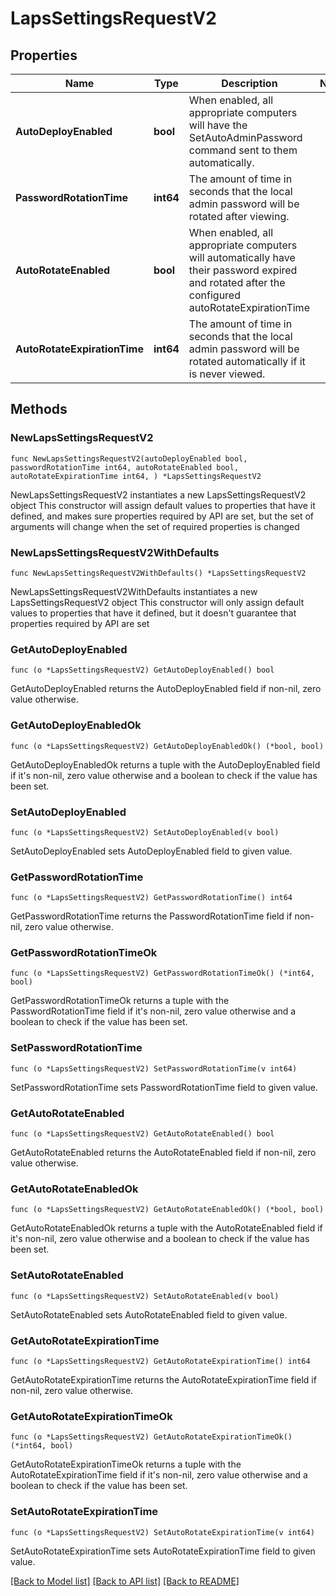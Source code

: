 # LapsSettingsRequestV2

## Properties

Name | Type | Description | Notes
------------ | ------------- | ------------- | -------------
**AutoDeployEnabled** | **bool** | When enabled, all appropriate computers will have the SetAutoAdminPassword command sent to them automatically. | 
**PasswordRotationTime** | **int64** | The amount of time in seconds that the local admin password will be rotated after viewing. | 
**AutoRotateEnabled** | **bool** | When enabled, all appropriate computers will automatically have their password expired and rotated after the configured autoRotateExpirationTime | 
**AutoRotateExpirationTime** | **int64** | The amount of time in seconds that the local admin password will be rotated automatically if it is never viewed. | 

## Methods

### NewLapsSettingsRequestV2

`func NewLapsSettingsRequestV2(autoDeployEnabled bool, passwordRotationTime int64, autoRotateEnabled bool, autoRotateExpirationTime int64, ) *LapsSettingsRequestV2`

NewLapsSettingsRequestV2 instantiates a new LapsSettingsRequestV2 object
This constructor will assign default values to properties that have it defined,
and makes sure properties required by API are set, but the set of arguments
will change when the set of required properties is changed

### NewLapsSettingsRequestV2WithDefaults

`func NewLapsSettingsRequestV2WithDefaults() *LapsSettingsRequestV2`

NewLapsSettingsRequestV2WithDefaults instantiates a new LapsSettingsRequestV2 object
This constructor will only assign default values to properties that have it defined,
but it doesn't guarantee that properties required by API are set

### GetAutoDeployEnabled

`func (o *LapsSettingsRequestV2) GetAutoDeployEnabled() bool`

GetAutoDeployEnabled returns the AutoDeployEnabled field if non-nil, zero value otherwise.

### GetAutoDeployEnabledOk

`func (o *LapsSettingsRequestV2) GetAutoDeployEnabledOk() (*bool, bool)`

GetAutoDeployEnabledOk returns a tuple with the AutoDeployEnabled field if it's non-nil, zero value otherwise
and a boolean to check if the value has been set.

### SetAutoDeployEnabled

`func (o *LapsSettingsRequestV2) SetAutoDeployEnabled(v bool)`

SetAutoDeployEnabled sets AutoDeployEnabled field to given value.


### GetPasswordRotationTime

`func (o *LapsSettingsRequestV2) GetPasswordRotationTime() int64`

GetPasswordRotationTime returns the PasswordRotationTime field if non-nil, zero value otherwise.

### GetPasswordRotationTimeOk

`func (o *LapsSettingsRequestV2) GetPasswordRotationTimeOk() (*int64, bool)`

GetPasswordRotationTimeOk returns a tuple with the PasswordRotationTime field if it's non-nil, zero value otherwise
and a boolean to check if the value has been set.

### SetPasswordRotationTime

`func (o *LapsSettingsRequestV2) SetPasswordRotationTime(v int64)`

SetPasswordRotationTime sets PasswordRotationTime field to given value.


### GetAutoRotateEnabled

`func (o *LapsSettingsRequestV2) GetAutoRotateEnabled() bool`

GetAutoRotateEnabled returns the AutoRotateEnabled field if non-nil, zero value otherwise.

### GetAutoRotateEnabledOk

`func (o *LapsSettingsRequestV2) GetAutoRotateEnabledOk() (*bool, bool)`

GetAutoRotateEnabledOk returns a tuple with the AutoRotateEnabled field if it's non-nil, zero value otherwise
and a boolean to check if the value has been set.

### SetAutoRotateEnabled

`func (o *LapsSettingsRequestV2) SetAutoRotateEnabled(v bool)`

SetAutoRotateEnabled sets AutoRotateEnabled field to given value.


### GetAutoRotateExpirationTime

`func (o *LapsSettingsRequestV2) GetAutoRotateExpirationTime() int64`

GetAutoRotateExpirationTime returns the AutoRotateExpirationTime field if non-nil, zero value otherwise.

### GetAutoRotateExpirationTimeOk

`func (o *LapsSettingsRequestV2) GetAutoRotateExpirationTimeOk() (*int64, bool)`

GetAutoRotateExpirationTimeOk returns a tuple with the AutoRotateExpirationTime field if it's non-nil, zero value otherwise
and a boolean to check if the value has been set.

### SetAutoRotateExpirationTime

`func (o *LapsSettingsRequestV2) SetAutoRotateExpirationTime(v int64)`

SetAutoRotateExpirationTime sets AutoRotateExpirationTime field to given value.



[[Back to Model list]](../README.md#documentation-for-models) [[Back to API list]](../README.md#documentation-for-api-endpoints) [[Back to README]](../README.md)



